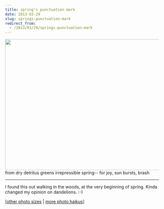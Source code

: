 ```yaml
---
title: spring's punctuation mark
date: 2013-03-29
slug: springs-punctuation-mark
redirect_from:
  - /2013/03/29/springs-punctuation-mark
---
```


<p class="haiku"><a href="http://www.flickr.com/photos/daniel_hardman/5138253234/"><img class="aligncenter" alt="" src="http://farm2.staticflickr.com/1057/5138253234_42485dc4fd_z.jpg" width="640" height="427" /></a>
from dry detritus
greens irrepressible spring--
for joy, sun bursts, brash</p>


<hr />

I found this out walking in the woods, at the very beginning of spring. Kinda changed my opinion on dandelions. :-)

[<a href="http://www.flickr.com/photos/daniel_hardman/5138253234/sizes/l/" target="_blank">other photo sizes</a> | <a href="http://sivanea.com/category/photos/">more photo haikus</a>]